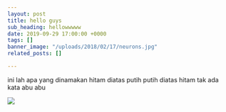 ```yaml
---
layout: post
title: hello guys
sub_heading: hellowwwww
date: 2019-09-29 17:00:00 +0000
tags: []
banner_image: "/uploads/2018/02/17/neurons.jpg"
related_posts: []

---
```

ini lah apa yang dinamakan hitam diatas putih putih diatas hitam tak ada kata abu abu

![](/uploads/2018/02/17/building2.jpg)